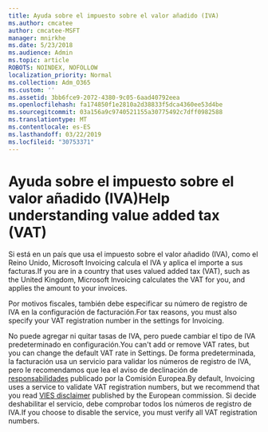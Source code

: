 ```yaml
---
title: Ayuda sobre el impuesto sobre el valor añadido (IVA)
ms.author: cmcatee
author: cmcatee-MSFT
manager: mnirkhe
ms.date: 5/23/2018
ms.audience: Admin
ms.topic: article
ROBOTS: NOINDEX, NOFOLLOW
localization_priority: Normal
ms.collection: Adm_O365
ms.custom: ''
ms.assetid: 3bb6fce9-2072-4380-9c05-6aad40792eea
ms.openlocfilehash: fa174850f1e2810a2d38833f5dca4360ee53d4be
ms.sourcegitcommit: 03a156a9c9740521155a30775492c7dff0982588
ms.translationtype: MT
ms.contentlocale: es-ES
ms.lasthandoff: 03/22/2019
ms.locfileid: "30753371"
---
```

# <a name="help-understanding-value-added-tax-vat"></a><span data-ttu-id="af160-102">Ayuda sobre el impuesto sobre el valor añadido (IVA)</span><span class="sxs-lookup"><span data-stu-id="af160-102">Help understanding value added tax (VAT)</span></span>

<span data-ttu-id="af160-103">Si está en un país que usa el impuesto sobre el valor añadido (IVA), como el Reino Unido, Microsoft Invoicing calcula el IVA y aplica el importe a sus facturas.</span><span class="sxs-lookup"><span data-stu-id="af160-103">If you are in a country that uses valued added tax (VAT), such as the United Kingdom, Microsoft Invoicing calculates the VAT for you, and applies the amount to your invoices.</span></span>
  
<span data-ttu-id="af160-104">Por motivos fiscales, también debe especificar su número de registro de IVA en la configuración de facturación.</span><span class="sxs-lookup"><span data-stu-id="af160-104">For tax reasons, you must also specify your VAT registration number in the settings for Invoicing.</span></span>
  
<span data-ttu-id="af160-105">No puede agregar ni quitar tasas de IVA, pero puede cambiar el tipo de IVA predeterminado en configuración.</span><span class="sxs-lookup"><span data-stu-id="af160-105">You can't add or remove VAT rates, but you can change the default VAT rate in Settings.</span></span> <span data-ttu-id="af160-106">De forma predeterminada, la facturación usa un servicio para validar los números de registro de IVA, pero le recomendamos que lea el aviso de declinación de [responsabilidades](https://go.microsoft.com/fwlink/?LinkID=841741) publicado por la Comisión Europea.</span><span class="sxs-lookup"><span data-stu-id="af160-106">By default, Invoicing uses a service to validate VAT registration numbers, but we recommend that you read [VIES disclaimer](https://go.microsoft.com/fwlink/?LinkID=841741) published by the European commission.</span></span> <span data-ttu-id="af160-107">Si decide deshabilitar el servicio, debe comprobar todos los números de registro de IVA.</span><span class="sxs-lookup"><span data-stu-id="af160-107">If you choose to disable the service, you must verify all VAT registration numbers.</span></span> 
  

